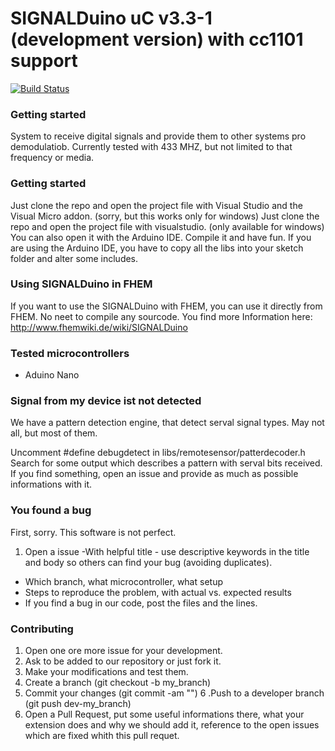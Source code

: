 # SIGNALDuino uC v3.3-1 (development version) with cc1101 support 
[![Build Status](https://travis-ci.org/RFD-FHEM/SIGNALDuino.svg?branch=dev-r33_cc1101)](https://travis-ci.org/RFD-FHEM/SIGNALDuino)

### Getting started


System to receive digital signals and provide them to other systems pro demodulatiob. Currently tested with 433 MHZ, but not limited to that frequency or media.

### Getting started


Just clone the repo and open the project file with Visual Studio and the Visual Micro addon. (sorry, but this works only for windows)
Just clone the repo and open the project file with visualstudio. (only available for windows)
You can also open it with the Arduino IDE. 
Compile it and have fun.
If you are using the Arduino IDE, you have to copy all the libs into your sketch folder and alter some includes.

### Using SIGNALDuino in FHEM

If you want to use the SIGNALDuino with FHEM, you can use it directly from FHEM. No neet to compile any sourcode.
You find more Information here:
http://www.fhemwiki.de/wiki/SIGNALDuino



### Tested microcontrollers

* Aduino Nano

### Signal from my device ist not detected

We have a pattern detection engine, that detect serval signal types. May not all, but most of them.

Uncomment #define debugdetect in libs/remotesensor/patterdecoder.h
Search for some output which describes a pattern with serval bits received.
If you find something, open an issue and provide as much as possible informations with it.


### You found a bug

First, sorry. This software is not perfect.
1. Open a issue
-With helpful title - use descriptive keywords in the title and body so others can find your bug (avoiding duplicates).
- Which branch, what microcontroller, what setup
- Steps to reproduce the problem, with actual vs. expected results
- If you find a bug in our code, post the files and the lines. 

### Contributing

1. Open one ore more issue for your development.
2. Ask to be added to our repository or just fork it.
3. Make your modifications and test them.
4. Create a branch (git checkout -b my_branch)
5. Commit your changes (git commit -am "<some description>")
6 .Push to a developer branch (git push dev-<xyz >my_branch)
7. Open a Pull Request, put some useful informations there, what your extension does and why we should add it, reference to the open issues which are fixed whith this pull requet.


